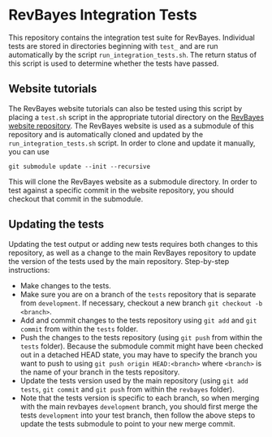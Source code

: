# RevBayes Integration Tests

This repository contains the integration test suite for RevBayes. Individual tests are stored in directories beginning with `test_` and are run automatically by the script `run_integration_tests.sh`. The return status of this script is used to determine whether the tests have passed.

## Website tutorials

The RevBayes website tutorials can also be tested using this script by placing a `test.sh` script in the appropriate tutorial directory on the [RevBayes website repository](https://github.com/revbayes/revbayes.github.io). The RevBayes website is used as a submodule of this repository and is automatically cloned and updated by the `run_integration_tests.sh` script. In order to clone and update it manually, you can use

```
git submodule update --init --recursive
```

This will clone the RevBayes website as a submodule directory. In order to test against a specific commit in the website repository, you should checkout that commit in the submodule.

## Updating the tests

Updating the test output or adding new tests requires both changes to this repository, as well as a change to the main RevBayes repository to update the version of the tests used by the main repository. Step-by-step instructions:

 * Make changes to the tests.
 * Make sure you are on a branch of the `tests` repository that is separate from `development`. If necessary, checkout a new branch `git checkout -b <branch>`.
 * Add and commit changes to the tests repository using `git add` and `git commit` from within the `tests` folder.
 * Push the changes to the tests repository (using `git push` from within the `tests` folder). Because the submodule commit might have been checked out in a detached HEAD state, you may have to specify the branch you want to push to using `git push origin HEAD:<branch>` where `<branch>` is the name of your branch in the tests repository.
 * Update the tests version used by the main repository (using `git add tests`, `git commit` and `git push` from within the `revbayes` folder).
 * Note that the tests version is specific to each branch, so when merging with the main revbayes `development` branch, you should first merge the tests `development` into your test branch, then follow the above steps to update the tests submodule to point to your new merge commit.

